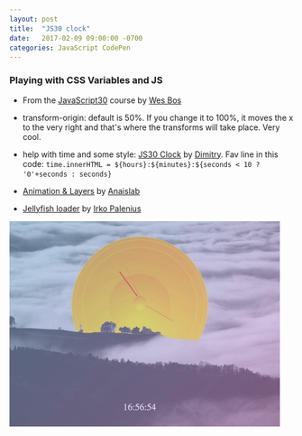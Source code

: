 ```yaml
---
layout: post
title:  "JS30 clock"
date:   2017-02-09 09:00:00 -0700
categories: JavaScript CodePen
---
```


### Playing with CSS Variables and JS

* From the [JavaScript30](https://javascript30.com/) course by [Wes Bos](http://wesbos.com/)

* transform-origin: default is 50%. If you change it to 100%, it moves the x to the very right and that's where the transforms will take place. Very cool.

* help with time and some style: [JS30 Clock](http://codepen.io/thecageman/pen/YpJXVG) by [Dimitry](http://codepen.io/thecageman/). Fav line in this code: `time.innerHTML = ${hours}:${minutes}:${seconds < 10 ? '0'+seconds : seconds}`

* [Animation & Layers](http://codepen.io/Haru89ka/pen/ZOzMGp?editors=1100) by [Anaislab](http://codepen.io/Haru89ka/)

* [Jellyfish loader](http://codepen.io/ispal/pen/apKZQd) by [Irko Palenius](http://codepen.io/ispal/)

![clock](images/clock.gif "JS30 clock")

